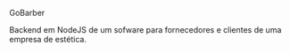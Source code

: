 GoBarber

Backend em NodeJS de um sofware para fornecedores e clientes de uma empresa de estética. 

